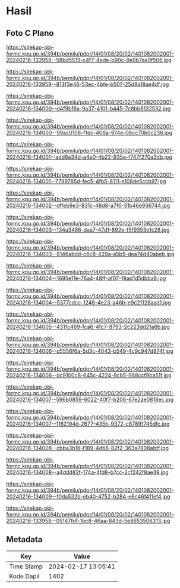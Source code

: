 # Hasil

## Foto C Plano

https://sirekap-obj-formc.kpu.go.id/394b/pemilu/pdpr/14/01/08/20/02/1401082002001-20240216-133958--58bd5513-c4f7-4ede-b90c-9e0b7ae0f506.jpg

https://sirekap-obj-formc.kpu.go.id/394b/pemilu/pdpr/14/01/08/20/02/1401082002001-20240216-133959--813f3e46-53ec-4bfe-b507-25d9a18ae4df.jpg

https://sirekap-obj-formc.kpu.go.id/394b/pemilu/pdpr/14/01/08/20/02/1401082002001-20240216-134000--d4f9bf6a-9a37-4101-b445-7c8bb8132532.jpg

https://sirekap-obj-formc.kpu.go.id/394b/pemilu/pdpr/14/01/08/20/02/1401082002001-20240216-134000--99ac0106-f1dc-406a-974e-08cc70b0c236.jpg

https://sirekap-obj-formc.kpu.go.id/394b/pemilu/pdpr/14/01/08/20/02/1401082002001-20240216-134001--add6e34d-a4e0-4b22-935e-f747f270a3db.jpg

https://sirekap-obj-formc.kpu.go.id/394b/pemilu/pdpr/14/01/08/20/02/1401082002001-20240216-134001--7799785d-fec5-4fb5-8111-e108de5ccb97.jpg

https://sirekap-obj-formc.kpu.go.id/394b/pemilu/pdpr/14/01/08/20/02/1401082002001-20240216-134002--dffeb9e3-831c-48d8-a7f6-31b46e936744.jpg

https://sirekap-obj-formc.kpu.go.id/394b/pemilu/pdpr/14/01/08/20/02/1401082002001-20240216-134003--134a3486-daa7-47d1-892e-f5f9353e1c28.jpg

https://sirekap-obj-formc.kpu.go.id/394b/pemilu/pdpr/14/01/08/20/02/1401082002001-20240216-134003--8146abdd-c6c8-429a-a5b5-dea74d40abeb.jpg

https://sirekap-obj-formc.kpu.go.id/394b/pemilu/pdpr/14/01/08/20/02/1401082002001-20240216-134004--1695e11e-76a4-48ff-af07-19ad1d5dbba8.jpg

https://sirekap-obj-formc.kpu.go.id/394b/pemilu/pdpr/14/01/08/20/02/1401082002001-20240216-134004--5377cdcc-1248-4e23-a46b-e9c21128aad1.jpg

https://sirekap-obj-formc.kpu.go.id/394b/pemilu/pdpr/14/01/08/20/02/1401082002001-20240216-134005--4311c469-fca6-4fc7-8793-2c223dd21a6b.jpg

https://sirekap-obj-formc.kpu.go.id/394b/pemilu/pdpr/14/01/08/20/02/1401082002001-20240216-134006--d5556f6a-5d3c-4043-b549-4c9c947d874f.jpg

https://sirekap-obj-formc.kpu.go.id/394b/pemilu/pdpr/14/01/08/20/02/1401082002001-20240216-134006--dc9100c8-645c-4224-9cb5-988ccf9ba51f.jpg

https://sirekap-obj-formc.kpu.go.id/394b/pemilu/pdpr/14/01/08/20/02/1401082002001-20240216-134007--596b0859-6022-40f7-b206-67e2ae0818ec.jpg

https://sirekap-obj-formc.kpu.go.id/394b/pemilu/pdpr/14/01/08/20/02/1401082002001-20240216-134007--1162194d-2677-435b-9372-c87891745dfc.jpg

https://sirekap-obj-formc.kpu.go.id/394b/pemilu/pdpr/14/01/08/20/02/1401082002001-20240216-134008--cbba3b16-f189-4d66-82f2-363a7808afdf.jpg

https://sirekap-obj-formc.kpu.go.id/394b/pemilu/pdpr/14/01/08/20/02/1401082002001-20240216-134008--a4ddd82f-174a-4fd8-b7cc-2cf242f8ae39.jpg

https://sirekap-obj-formc.kpu.go.id/394b/pemilu/pdpr/14/01/08/20/02/1401082002001-20240216-134009--f0da532b-eb40-4752-b284-e6c46f411ef4.jpg

https://sirekap-obj-formc.kpu.go.id/394b/pemilu/pdpr/14/01/08/20/02/1401082002001-20240216-133958--05147fdf-1bc8-46aa-843d-5e8653506313.jpg


## Metadata

| Key        | Value               |
| ---------- | ------------------- |
| Time Stamp | 2024-02-17 13:05:41 |
| Kode Dapil | 1402                |



